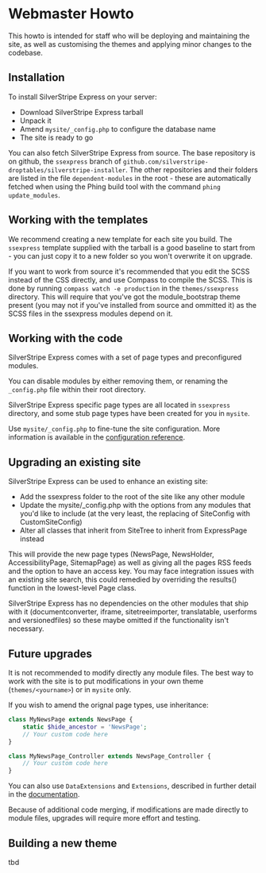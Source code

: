 # Webmaster Howto

This howto is intended for staff who will be deploying and maintaining the site, as well as customising the themes and applying minor changes to the codebase.

## Installation

To install SilverStripe Express on your server:

* Download SilverStripe Express tarball
* Unpack it
* Amend `mysite/_config.php` to configure the database name
* The site is ready to go

You can also fetch SilverStripe Express from source. The base repository is on github, the `ssexpress` branch of `github.com/silverstripe-droptables/silverstripe-installer`. The other repositories and their folders are listed in the file `dependent-modules` in the root - these are automatically fetched when using the Phing build tool with the command `phing update_modules`.

## Working with the templates

We recommend creating a new template for each site you build. The `ssexpress` template supplied with the tarball is a good baseline to start from - you can just copy it to a new folder so you won't overwrite it on upgrade.

If you want to work from source it's recommended that you edit the SCSS instead of the CSS directly, and use Compass to compile the SCSS. This is done by running `compass watch -e production` in the `themes/ssexpress` directory. This will require that you've got the module_bootstrap theme present (you may not if you've installed from source and ommitted it) as the SCSS files in the ssexpress modules depend on it.

## Working with the code

SilverStripe Express comes with a set of page types and preconfigured modules. 

You can disable modules by either removing them, or renaming the `_config.php` file within their root directory. 

SilverStripe Express specific page types are all located in `ssexpress` directory, and some stub page types have been created for you in `mysite`.

Use `mysite/_config.php` to fine-tune the site configuration. More information is available in the [configuration reference](http://doc.silverstripe.org/framework/en/topics/configuration).

## Upgrading an existing site

SilverStripe Express can be used to enhance an existing site:

* Add the ssexpress folder to the root of the site like any other module
* Update the mysite/_config.php with the options from any modules that you'd like to include (at the very least, the replacing of SiteConfig with CustomSiteConfig)
* Alter all classes that inherit from SiteTree to inherit from ExpressPage instead

This will provide the new page types (NewsPage, NewsHolder, AccessibilityPage, SitemapPage) as well as giving all the pages RSS feeds and the option to have an access key. You may face integration issues with an existing site search, this could remedied by overriding the results() function in the lowest-level Page class.

SilverStripe Express has no dependencies on the other modules that ship with it (documentconverter, iframe, sitetreeimporter, translatable, userforms and versionedfiles) so these maybe omitted if the functionality isn't necessary.

## Future upgrades

It is not recommended to modify directly any module files. The best way to work with the site is to put modifications in your own theme (`themes/<yourname>`) or in `mysite` only.

If you wish to amend the orignal page types, use inheritance:

```php
class MyNewsPage extends NewsPage {
	static $hide_ancestor = 'NewsPage';
	// Your custom code here
}

class MyNewsPage_Controller extends NewsPage_Controller {
	// Your custom code here
}
```

You can also use `DataExtensions` and `Extensions`, described in further detail in the [documentation](http://doc.silverstripe.org/framework/en/reference/dataextension).

Because of additional code merging, if modifications are made directly to module files, upgrades will require more effort and testing.

## Building a new theme

tbd
